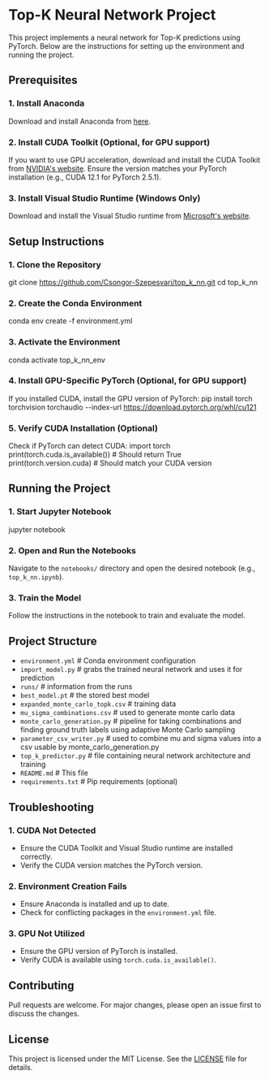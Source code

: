 # Top-K Neural Network Project

This project implements a neural network for Top-K predictions using PyTorch. Below are the instructions for setting up the environment and running the project.

## Prerequisites

### 1. Install Anaconda
Download and install Anaconda from [here](https://www.anaconda.com/products/distribution).

### 2. Install CUDA Toolkit (Optional, for GPU support)
If you want to use GPU acceleration, download and install the CUDA Toolkit from [NVIDIA's website](https://developer.nvidia.com/cuda-downloads). Ensure the version matches your PyTorch installation (e.g., CUDA 12.1 for PyTorch 2.5.1).

### 3. Install Visual Studio Runtime (Windows Only)
Download and install the Visual Studio runtime from [Microsoft's website](https://learn.microsoft.com/en-us/cpp/windows/latest-supported-vc-redist?view=msvc-170).

## Setup Instructions

### 1. Clone the Repository
git clone https://github.com/Csongor-Szepesvari/top_k_nn.git
cd top_k_nn

### 2. Create the Conda Environment
conda env create -f environment.yml

### 3. Activate the Environment
conda activate top_k_nn_env

### 4. Install GPU-Specific PyTorch (Optional, for GPU support)
If you installed CUDA, install the GPU version of PyTorch:
pip install torch torchvision torchaudio --index-url https://download.pytorch.org/whl/cu121

### 5. Verify CUDA Installation (Optional)
Check if PyTorch can detect CUDA:
import torch
print(torch.cuda.is_available()) # Should return True
print(torch.version.cuda) # Should match your CUDA version

## Running the Project

### 1. Start Jupyter Notebook
jupyter notebook

### 2. Open and Run the Notebooks
Navigate to the `notebooks/` directory and open the desired notebook (e.g., `top_k_nn.ipynb`).

### 3. Train the Model
Follow the instructions in the notebook to train and evaluate the model.

## Project Structure
- `environment.yml` # Conda environment configuration
- `import_model.py` # grabs the trained neural network and uses it for prediction
- `runs/` # information from the runs
- `best_model.pt` # the stored best model 
- `expanded_monte_carlo_topk.csv` # training data
- `mu_sigma_combinations.csv` # used to generate monte carlo data
- `monte_carlo_generation.py` # pipeline for taking combinations and finding ground truth labels using adaptive Monte Carlo sampling
- `parameter_csv_writer.py` # used to combine mu and sigma values into a csv usable by monte_carlo_generation.py
- `top_k_predictor.py` # file containing neural network architecture and training
- `README.md` # This file
- `requirements.txt` # Pip requirements (optional)

## Troubleshooting

### 1. CUDA Not Detected
- Ensure the CUDA Toolkit and Visual Studio runtime are installed correctly.
- Verify the CUDA version matches the PyTorch version.

### 2. Environment Creation Fails
- Ensure Anaconda is installed and up to date.
- Check for conflicting packages in the `environment.yml` file.

### 3. GPU Not Utilized
- Ensure the GPU version of PyTorch is installed.
- Verify CUDA is available using `torch.cuda.is_available()`.

## Contributing
Pull requests are welcome. For major changes, please open an issue first to discuss the changes.

## License
This project is licensed under the MIT License. See the [LICENSE](LICENSE) file for details.




